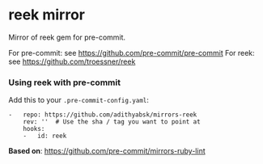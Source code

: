 reek mirror
===========

Mirror of reek gem for pre-commit.

For pre-commit: see https://github.com/pre-commit/pre-commit
For reek: see https://github.com/troessner/reek


### Using reek with pre-commit

Add this to your `.pre-commit-config.yaml`:

    -   repo: https://github.com/adithyabsk/mirrors-reek
        rev: ''  # Use the sha / tag you want to point at
        hooks:
        -   id: reek


**Based on**: https://github.com/pre-commit/mirrors-ruby-lint